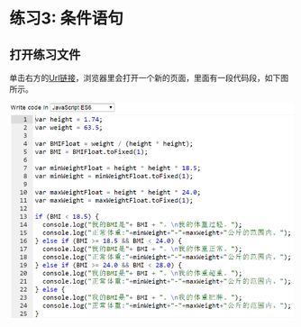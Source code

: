 # 练习3: 条件语句 

## 打开练习文件

单击右方的[Url链接]()，浏览器里会打开一个新的页面，里面有一段代码段，如下图所示。

![](/images/章1-快速掌握编程的基础知识/条件语句/0.bmp)